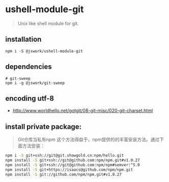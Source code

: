# ushell-module-git
> Unix like shell module for git.

## installation
```shell
npm i -S @jswork/ushell-module-git
```

## dependencies
```shell
# git-sweep
npm i -g @jswork/git-sweep
```

## encoding utf-8
+ http://www.worldhello.net/gotgit/08-git-misc/020-git-charset.html

## install private package:
> Git仓库当私有npm
> 这个方法得益于，npm提供的的丰富安装方法。通过下面方法安装：

```bash
npm i -S git+ssh://git@git.showgold.cn:npm/hello.git
npm install -S git+ssh://git@github.com:npm/npm.git#v1.0.27
npm install -S git+ssh://git@github.com:npm/npm#semver:^5.0
npm install -S git+https://isaacs@github.com/npm/npm.git
npm install -S git://github.com/npm/npm.git#v1.0.27
```